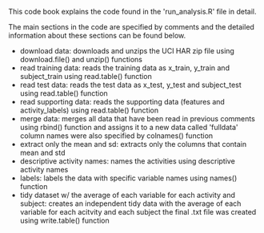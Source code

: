 This code book explains the code found in the 'run_analysis.R' file in detail. 

The main sections in the code are specified by comments and the detailed information about these sections can be found below. 

* download data: downloads and unzips the UCI HAR zip file using download.file() and unzip() functions
* read training data: reads the training data as x_train, y_train and subject_train using read.table() function
* read test data: reads the test data as x_test, y_test and subject_test using read.table() function
* read supporting data: reads the supporting data (features and activity_labels) using read.table() function
* merge data: merges all data that have been read in previous comments using rbind() function and assigns it to a new data called 'fulldata'
              column names were also specified by colnames() function
* extract only the mean and sd: extracts only the columns that contain mean and std 
* descriptive activity names: names the activities using descriptive activity names
* labels: labels the data with specific variable names using names() function
* tidy dataset w/ the average of each variable for each activity and subject: creates an independent tidy data with the average of each variable for each acitvity and each subject
                                                                              the final .txt file was created using write.table() function
                                                                             
